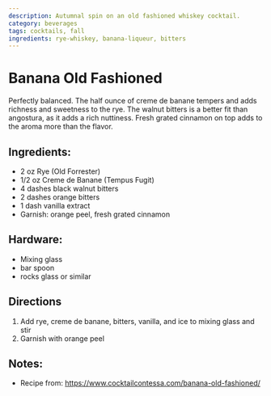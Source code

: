 ```yaml
---
description: Autumnal spin on an old fashioned whiskey cocktail. 
category: beverages
tags: cocktails, fall
ingredients: rye-whiskey, banana-liqueur, bitters
---
```


# Banana Old Fashioned

Perfectly balanced. The half ounce of creme de banane tempers and adds richness and sweetness to the rye. The walnut bitters is a better fit than angostura, as it adds a rich nuttiness. Fresh grated cinnamon on top adds to the aroma more than the flavor.

## Ingredients:

- 2 oz Rye (Old Forrester)
- 1/2 oz Creme de Banane (Tempus Fugit)
- 4 dashes black walnut bitters
- 2 dashes orange bitters
- 1 dash vanilla extract
- Garnish: orange peel, fresh grated cinnamon

## Hardware:

- Mixing glass
- bar spoon
- rocks glass or similar

## Directions

1. Add rye, creme de banane, bitters, vanilla, and ice to mixing glass and stir
2. Garnish with orange peel

## Notes:

- Recipe from: <https://www.cocktailcontessa.com/banana-old-fashioned/>
